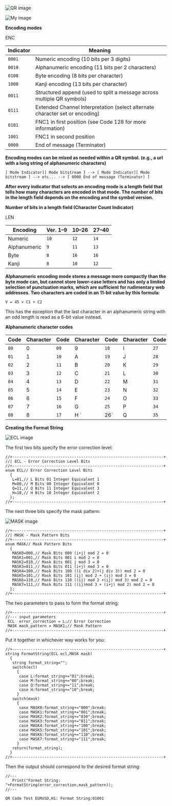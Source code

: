 ![QR image](https://github.com/Thecreator1/images/blob/master/qrcode.png)

![My image](https://github.com/Thecreator1/images/blob/master/1024px-QR_Character_Placement.png)

**Encoding modes** 

ENC

Indicator | Meaning
------------ | -------------
`0001`  | Numeric encoding (10 bits per 3 digits)
`0010`	| Alphanumeric encoding (11 bits per 2 characters)
`0100`	| Byte encoding (8 bits per character)
`1000`	| Kanji encoding (13 bits per character)
`0011`	| Structured append (used to split a message across multiple QR symbols)
`0111`	| Extended Channel Interpretation (select alternate character set or encoding)
`0101`	| FNC1 in first position (see Code 128 for more information)
`1001`	| FNC1 in second position
`0000`	| End of message (Terminator)

**Encoding modes can be mixed as needed within a QR symbol. (e.g., a url with a long string of alphanumeric characters)**

`[ Mode Indicator][ Mode bitstream ] --> [ Mode Indicator][ Mode bitstream ] --> etc... --> [ 0000 End of message (Terminator) ]`

**After every indicator that selects an encoding mode is a length field that tells how many characters are encoded in that mode. The number of bits in the length field depends on the encoding and the symbol version.**

**Number of bits in a length field (Character Count Indicator)**

LEN

Encoding | Ver. 1–9 | 10–26 | 27–40
------------ | ------------- | ------------ | -------------
Numeric |	`10`	|  `12`	  |  `14`
Alphanumeric|	`9`	 | `11`	   | `13`
Byte	  |      `8`	|  `16`	 |   `16`
Kanji   |     `8`	|  `10`	  |  `12`

**Alphanumeric encoding mode stores a message more compactly than the byte mode can, but cannot store lower-case letters and has only a limited selection of punctuation marks, which are sufficient for rudimentary web addresses. 
Two characters are coded in an 11-bit value by this formula:**

`V = 45 × C1 + C2`

This has the exception that the last character in an alphanumeric string with an odd length is read as a 6-bit value instead.


**Alphanumeric character codes**

Code	| Character	| Code	| Character	| Code	| Character	| Code	| Character	| Code	| Character
----- | --------- | ----- | --------- |------ | --------- | ----- | --------- | ----- | ---------
`00`	|0|	`09`|	9	|`18`	|I	|`27`|	R	|`36`	|Space
`01`	|1|	`10`|	A	|`19`|	J	|`28`|	S	|`37`	|$
`02`	|2|	`11`|	B	|`20`	|K	|`29`	|T	|`38`	|%
`03`	|3|	`12`|	C	|`21`|	L	|`30`	|U	|`39`	|*
`04`	|4|	`13`|	D	|`22`	|M	|`31`	|V	|`40`	|+
`05`	|5|	`14`|	E	|`23`	|N	|`32`	|W	|`41`	|–
`06`	|6|	`15`|	F	|`24`	|O	|`33`	|X	|`42`	|.
`07`	|7|	`16`|	G	|`25`	|P	|`34`	|Y	|`43`	|/
`08`	|8|	`17`|	H	`|26`	|Q	|`35`	|Z	|`44`	|:

**Creating the Format String**

![ECL image](https://github.com/Thecreator1/images/blob/master/640px-QR_Format_Information.png)

The first two bits specify the error correction level:

```MQL5
//+------------------------------------------------------------------+
//| ECL - Error Correction Level Bits
//+------------------------------------------------------------------+
enum ECL// Error Correction Level Bits
  {
   L=01,// L Bits 01 Integer Equivalent 1
   M=00,// M Bits 00 Integer Equivalent 0
   Q=11,// Q Bits 11 Integer Equivalent 3
   H=10,// H Bits 10 Integer Equivalent 2
  };
//+------------------------------------------------------------------+
```
The next three bits specify the mask pattern:

![MASK image](https://github.com/Thecreator1/images/blob/master/QR_Code_Mask_Patterns.png)

```MQL5
//+------------------------------------------------------------------+
//| MASK - Mask Pattern Bits
//+------------------------------------------------------------------+
enum MASK// Mask Pattern Bits  
  {
   MASK0=000,// Mask Bits 000 (i+j) mod 2 = 0 
   MASK1=001,// Mask Bits 001 i mod 2 = 0
   MASK2=010,// Mask Bits 001 j mod 3 = 0
   MASK3=011,// Mask Bits 011 (i+j) mod 3 = 0
   MASK4=100,// Mask Bits 100 ((i div 2)+(j div 3)) mod 2 = 0
   MASK5=101,// Mask Bits 101 (ij) mod 2 + (ij) mod 3 = 0
   MASK6=110,// Mask Bits 110 ((ij) mod 2 +(ij) mod 3) mod 2 = 0
   MASK7=111,// Mask Bits 111 ((ij)mod 3 + (i+j) mod 2) mod 2 = 0
  };
//+------------------------------------------------------------------+
```
The two parameters to pass to form the format string:

```MQL5
//+------------------------------------------------------------------+
//--- input parameters
 ECL  error_correction = L;// Error Correction
 MASK mask_pattern = MASK1;// Mask Pattern
//+------------------------------------------------------------------+
```

Put it together in whichever way works for you:

```MQL5
//+------------------------------------------------------------------+
string FormatString(ECL ecl,MASK mask)
  {
   string format_string="";
   switch(ecl)
     {
      case L:format_string+="01";break;
      case M:format_string+="00";break;
      case Q:format_string+="11";break;
      case H:format_string+="10";break;
     }
   switch(mask)
     {
      case MASK0:format_string+="000";break;
      case MASK1:format_string+="001";break;
      case MASK2:format_string+="010";break;
      case MASK3:format_string+="011";break;
      case MASK4:format_string+="100";break;
      case MASK5:format_string+="101";break;
      case MASK6:format_string+="110";break;
      case MASK7:format_string+="111";break;
     }
   return(format_string);
  }
//+------------------------------------------------------------------+
```
Then the output should correspond to the desired format string:

```MQL5
//---
   Print("Format String: "+FormatString(error_correction,mask_pattern));
//---
```
`QR Code Test EURUSD,H1: Format String:01001`
